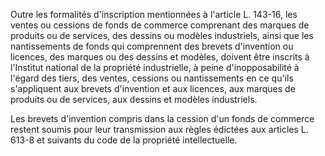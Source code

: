 Outre les formalités d'inscription mentionnées à l'article L. 143-16, les ventes ou cessions de fonds de commerce comprenant des marques de produits ou de services, des dessins ou modèles industriels, ainsi que les nantissements de fonds qui comprennent des brevets d'invention ou licences, des marques ou des dessins et modèles, doivent être inscrits à l'Institut national de la propriété industrielle, à peine d'inopposabilité à l'égard des tiers, des ventes, cessions ou nantissements en ce qu'ils s'appliquent aux brevets d'invention et aux licences, aux marques de produits ou de services, aux dessins et modèles industriels.

Les brevets d'invention compris dans la cession d'un fonds de commerce restent soumis pour leur transmission aux règles édictées aux articles L. 613-8 et suivants du code de la propriété intellectuelle.
